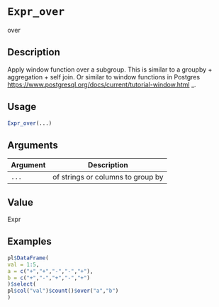 # `Expr_over`

over


## Description

Apply window function over a subgroup.
 This is similar to a groupby + aggregation + self join.
 Or similar to window functions in Postgres <https://www.postgresql.org/docs/current/tutorial-window.html> _.


## Usage

```r
Expr_over(...)
```


## Arguments

Argument      |Description
------------- |----------------
`...`     |     of strings or columns to group by


## Value

Expr


## Examples

```r
pl$DataFrame(
val = 1:5,
a = c("+","+","-","-","+"),
b = c("+","-","+","-","+")
)$select(
pl$col("val")$count()$over("a","b")
)
```


